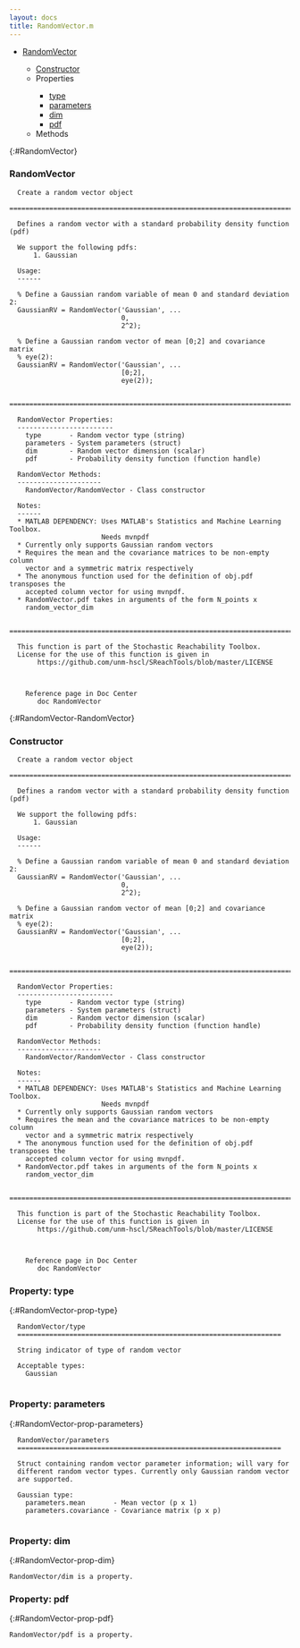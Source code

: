 ```yaml
---
layout: docs
title: RandomVector.m
---
```


<ul class="doc-list">
    <li class="doc-list"><a href="#RandomVector">RandomVector</a></li>
    <ul class="doc-list">
        <li><a href="#RandomVector-RandomVector">Constructor</a></li>
        <li>Properties</li>
        <ul class="doc-list">
            <li class="doc-list"><a href="#RandomVector-prop-type">type</a></li>
            <li class="doc-list"><a href="#RandomVector-prop-parameters">parameters</a></li>
            <li class="doc-list"><a href="#RandomVector-prop-dim">dim</a></li>
            <li class="doc-list"><a href="#RandomVector-prop-pdf">pdf</a></li>
        </ul>
        <li>Methods</li>
        <ul class="doc-list">
        </ul>
    </ul>
</ul>

{:#RandomVector}
### RandomVector
```
  Create a random vector object
  ==========================================================================
 
  Defines a random vector with a standard probability density function (pdf)
 
  We support the following pdfs:
      1. Gaussian
 
  Usage:
  ------
 
  % Define a Gaussian random variable of mean 0 and standard deviation 2:
  GaussianRV = RandomVector('Gaussian', ...
                            0,
                            2^2);
 
  % Define a Gaussian random vector of mean [0;2] and covariance matrix 
  % eye(2):
  GaussianRV = RandomVector('Gaussian', ...
                            [0;2],
                            eye(2));
    
  ==========================================================================
 
  RandomVector Properties:
  ------------------------
    type       - Random vector type (string)
    parameters - System parameters (struct)
    dim        - Random vector dimension (scalar)
    pdf        - Probability density function (function handle)
 
  RandomVector Methods:
  ---------------------
    RandomVector/RandomVector - Class constructor
  
  Notes:
  ------
  * MATLAB DEPENDENCY: Uses MATLAB's Statistics and Machine Learning Toolbox.
                       Needs mvnpdf
  * Currently only supports Gaussian random vectors
  * Requires the mean and the covariance matrices to be non-empty column
    vector and a symmetric matrix respectively
  * The anonymous function used for the definition of obj.pdf transposes the
    accepted column vector for using mvnpdf.
  * RandomVector.pdf takes in arguments of the form N_points x
    random_vector_dim
  
  =========================================================================
  
  This function is part of the Stochastic Reachability Toolbox.
  License for the use of this function is given in
       https://github.com/unm-hscl/SReachTools/blob/master/LICENSE
  
  

    Reference page in Doc Center
       doc RandomVector

```

{:#RandomVector-RandomVector}
### Constructor
```
  Create a random vector object
  ==========================================================================
 
  Defines a random vector with a standard probability density function (pdf)
 
  We support the following pdfs:
      1. Gaussian
 
  Usage:
  ------
 
  % Define a Gaussian random variable of mean 0 and standard deviation 2:
  GaussianRV = RandomVector('Gaussian', ...
                            0,
                            2^2);
 
  % Define a Gaussian random vector of mean [0;2] and covariance matrix 
  % eye(2):
  GaussianRV = RandomVector('Gaussian', ...
                            [0;2],
                            eye(2));
    
  ==========================================================================
 
  RandomVector Properties:
  ------------------------
    type       - Random vector type (string)
    parameters - System parameters (struct)
    dim        - Random vector dimension (scalar)
    pdf        - Probability density function (function handle)
 
  RandomVector Methods:
  ---------------------
    RandomVector/RandomVector - Class constructor
  
  Notes:
  ------
  * MATLAB DEPENDENCY: Uses MATLAB's Statistics and Machine Learning Toolbox.
                       Needs mvnpdf
  * Currently only supports Gaussian random vectors
  * Requires the mean and the covariance matrices to be non-empty column
    vector and a symmetric matrix respectively
  * The anonymous function used for the definition of obj.pdf transposes the
    accepted column vector for using mvnpdf.
  * RandomVector.pdf takes in arguments of the form N_points x
    random_vector_dim
  
  =========================================================================
  
  This function is part of the Stochastic Reachability Toolbox.
  License for the use of this function is given in
       https://github.com/unm-hscl/SReachTools/blob/master/LICENSE
  
  

    Reference page in Doc Center
       doc RandomVector

```

### Property: type
{:#RandomVector-prop-type}
```
  RandomVector/type
  ==================================================================
  
  String indicator of type of random vector
 
  Acceptable types:
    Gaussian
  
```

### Property: parameters
{:#RandomVector-prop-parameters}
```
  RandomVector/parameters
  ==================================================================
  
  Struct containing random vector parameter information; will vary for
  different random vector types. Currently only Gaussian random vector
  are supported.
 
  Gaussian type:
    parameters.mean       - Mean vector (p x 1)
    parameters.covariance - Covariance matrix (p x p)
  
```

### Property: dim
{:#RandomVector-prop-dim}
```
RandomVector/dim is a property.
```

### Property: pdf
{:#RandomVector-prop-pdf}
```
RandomVector/pdf is a property.
```

